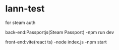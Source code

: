 # lann-test
for steam auth


back-end:Passportjs(Steam Passport)
  -npm run dev

front-end:vite(react ts)
  -node index.js
  -npm start
  

